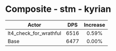 # Composite - stm - kyrian
| Actor | DPS | Increase |
|---|:---:|:---:|
|lt4_check_for_wrathful|6516|0.59%|
|Base|6477|0.00%|
